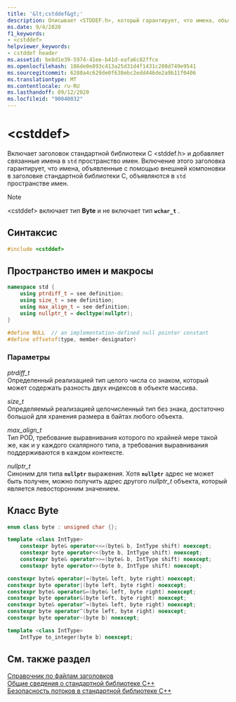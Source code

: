 ```yaml
---
title: '&lt;cstddef&gt;'
description: Описывает <STDDEF.h>, который гарантирует, что имена, объявленные с помощью внешней компоновки в заголовке стандартной библиотеки C, объявляются в `std` пространстве имен.
ms.date: 9/4/2020
f1_keywords:
- <cstddef>
helpviewer_keywords:
- cstddef header
ms.assetid: be8d1e39-5974-41ee-b41d-eafa6c82ffce
ms.openlocfilehash: 186de0e893c413a25d31d4f1431c280d749e9541
ms.sourcegitcommit: 6280a4c629de0f638ebc2edd446de2a9b11f0406
ms.translationtype: MT
ms.contentlocale: ru-RU
ms.lasthandoff: 09/12/2020
ms.locfileid: "90040032"
---
```

# <a name="ltcstddefgt"></a>&lt;cstddef&gt;

Включает заголовок стандартной библиотеки C \<stddef.h> и добавляет связанные имена в `std` пространство имен. Включение этого заголовка гарантирует, что имена, объявленные с помощью внешней компоновки в заголовке стандартной библиотеки C, объявляются в `std` пространстве имен.

> [!NOTE]
> \<cstddef> включает тип **Byte** и не включает тип **`wchar_t`** .

## <a name="syntax"></a>Синтаксис

```cpp
#include <cstddef>
```

## <a name="namespace-and-macros"></a>Пространство имен и макросы

```cpp
namespace std {
    using ptrdiff_t = see definition;
    using size_t = see definition;
    using max_align_t = see definition;
    using nullptr_t = decltype(nullptr);
}

#define NULL  // an implementation-defined null pointer constant
#define offsetof(type, member-designator)
```

### <a name="parameters"></a>Параметры

*ptrdiff_t*\
Определенный реализацией тип целого числа со знаком, который может содержать разность двух индексов в объекте массива.

*size_t*\
Определяемый реализацией целочисленный тип без знака, достаточно большой для хранения размера в байтах любого объекта.

*max_align_t*\
Тип POD, требование выравнивания которого по крайней мере такой же, как и у каждого скалярного типа, а требования выравнивания поддерживаются в каждом контексте.

*nullptr_t*\
Синоним для типа **`nullptr`** выражения. Хотя **`nullptr`** адрес не может быть получен, можно получить адрес другого *nullptr_t* объекта, который является левосторонним значением.

## <a name="byte-class"></a>Класс Byte

```cpp
enum class byte : unsigned char {};

template <class IntType>
    constexpr byte& operator<<=(byte& b, IntType shift) noexcept;
    constexpr byte operator<<(byte b, IntType shift) noexcept;
    constexpr byte& operator>>=(byte& b, IntType shift) noexcept;
    constexpr byte operator>>(byte b, IntType shift) noexcept;

constexpr byte& operator|=(byte& left, byte right) noexcept;
constexpr byte operator|(byte left, byte right) noexcept;
constexpr byte& operator&=(byte& left, byte right) noexcept;
constexpr byte operator&(byte left, byte right) noexcept;
constexpr byte& operator^=(byte& left, byte right) noexcept;
constexpr byte operator^(byte left, byte right) noexcept;
constexpr byte operator~(byte b) noexcept;

template <class IntType>
    IntType to_integer(byte b) noexcept;
```

## <a name="see-also"></a>См. также раздел

[Справочник по файлам заголовков](../standard-library/cpp-standard-library-header-files.md)\
[Общие сведения о стандартной библиотеке C++](../standard-library/cpp-standard-library-overview.md)\
[Безопасность потоков в стандартной библиотеке C++](../standard-library/thread-safety-in-the-cpp-standard-library.md)
